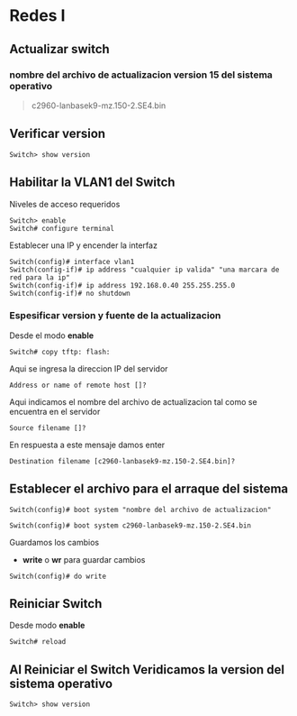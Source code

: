 # Redes I 

## Actualizar switch

### **nombre del archivo de actualizacion** version 15 del sistema operativo
> c2960-lanbasek9-mz.150-2.SE4.bin

## Verificar version
```cli
Switch> show version
```


## Habilitar la VLAN1 del Switch

Niveles de acceso requeridos

```cli
Switch> enable
Switch# configure terminal
```

Establecer una IP y encender la interfaz

```cli
Switch(config)# interface vlan1
Switch(config-if)# ip address "cualquier ip valida" "una marcara de red para la ip"
Switch(config-if)# ip address 192.168.0.40 255.255.255.0
Switch(config-if)# no shutdown
```
### Espesificar version y fuente de la actualizacion

Desde el modo **enable**

```cli
Switch# copy tftp: flash:
```

Aqui se ingresa la direccion IP del servidor

```cli
Address or name of remote host []?
``` 

Aqui indicamos el nombre del archivo de actualizacion tal como se encuentra en el servidor
```cli
Source filename []?
``` 

En respuesta a este mensaje damos enter
```cli
Destination filename [c2960-lanbasek9-mz.150-2.SE4.bin]?
``` 

## Establecer el archivo para el arraque del sistema

```cli
Switch(config)# boot system "nombre del archivo de actualizacion"

Switch(config)# boot system c2960-lanbasek9-mz.150-2.SE4.bin
```

Guardamos los cambios

* **write** o **wr** para guardar cambios 

```cli
Switch(config)# do write
```

## Reiniciar Switch
Desde modo **enable**
```cli
Switch# reload
```
## Al Reiniciar el Switch Veridicamos la version del sistema operativo
```cli
Switch> show version
```



 
